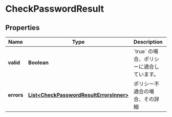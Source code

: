

# CheckPasswordResult


## Properties

| Name | Type | Description | Notes |
|------------ | ------------- | ------------- | -------------|
|**valid** | **Boolean** | &#x60;true&#x60; の場合、ポリシーに適合しています。 |  |
|**errors** | [**List&lt;CheckPasswordResultErrorsInner&gt;**](CheckPasswordResultErrorsInner.md) | ポリシー不適合の場合、その詳細 |  [optional] |



